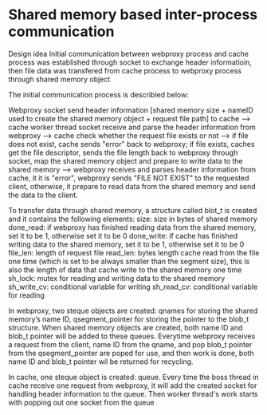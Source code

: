 # Shared memory based inter-process communication

Design idea
Initial communication between webproxy process and cache process was established through socket to exchange header informatioin, then file data was transfered from cache process to webproxy process through shared memory object

The initial communication process is describled below:

Webproxy socket send header information [shared memory size + nameID used to create the shared memory object + request file path] to cache --> cache worker thread socket receive and parse the header information from webproxy --> cache check whether the request file exists or not --> if file does not exist, cache sends "error" back to webproxy; if file exists, caches get the file descriptor, sends the file length back to webproxy through socket, map the shared memory object and prepare to write data to the shared memory --> webproxy receives  and parses header information from cache, it it is "error", webproxy sends "FILE NOT EXIST" to the requested client, otherwise, it prepare to read data from the shared memory and send the data to the client.

To transfer data through shared memory, a structure called blot_t is created and it contains the following elements:
size: size in bytes of shared memory
done_read: if webproxy has finished reading data from the shared memory,
           set it to be 1, otherwise set it to be 0
done_write: if cache has finished writing data to the shared memory, set 
            it to be 1, otherwise set it to be 0
file_len: length of request file
read_len: bytes length cache read from the file one time (which is set to 
          be always smaller than the segment size), this is also the length of data that cache write to the shared memory one time
sh_lock: mutex for reading and writing data to the shared memory
sh_write_cv: conditional variable for writing
sh_read_cv: conditional variable for reading

In webproxy, two steque objects are created: qnames for storing the shared memory’s name ID, qsegment_pointer for storing the pointer to the blob_t structure. When shared memory objects are created, both name ID and blob_t pointer will be added to these queues. Everytime webproxy receives a request from the client, name ID from the qname, and pop blob_t pointer from the qsegment_pointer are poped for use, and then work is done, both name ID and blob_t pointer wil be returned for recycling.

In cache, one steque object is created: queue. Every time the boss thread in cache receive one request from webproxy, it will add the created socket for handling header information to the queue. Then worker thread's work starts with popping out one socket from the queue



